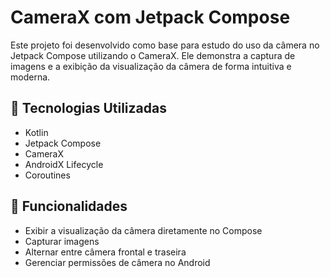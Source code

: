 # CameraX com Jetpack Compose

Este projeto foi desenvolvido como base para estudo do uso da câmera no Jetpack Compose utilizando o CameraX. Ele demonstra a captura de imagens e a exibição da visualização da câmera de forma intuitiva e moderna.

## 📌 Tecnologias Utilizadas

- Kotlin
- Jetpack Compose
- CameraX
- AndroidX Lifecycle
- Coroutines

## 🚀 Funcionalidades

- Exibir a visualização da câmera diretamente no Compose
- Capturar imagens
- Alternar entre câmera frontal e traseira
- Gerenciar permissões de câmera no Android